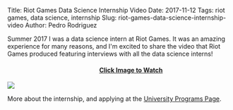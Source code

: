 Title: Riot Games Data Science Internship Video
Date: 2017-11-12
Tags: riot games, data science, internship
Slug: riot-games-data-science-internship-video
Author: Pedro Rodriguez

Summer 2017 I was a data science intern at Riot Games. It was an amazing experience for many reasons, and I'm excited to share the video that Riot Games produced featuring interviews with all the data science interns!


<div style="width:560px;margin: 0 auto;">
<h4 style="text-align:center;"><a href="https://www.youtube.com/watch?v=jsRVA-HXZQc" target="_blank">Click Image to Watch</a></h4>
<a href="https://www.youtube.com/watch?v=jsRVA-HXZQc" target="_blank">
<img src="/static/thumbnails/riot-thumbnail.png"></a>
</div>

More about the internship, and applying at the [University Programs Page](https://www.riotgames.com/university-programs).

